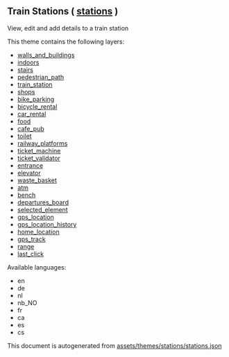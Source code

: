 [//]: # (WARNING: this file is automatically generated. Please find the sources at the bottom and edit those sources)

 Train Stations ( [stations](https://mapcomplete.osm.be/stations) ) 
--------------------------------------------------------------------



View, edit and add details to a train station

This theme contains the following layers:



  - [walls_and_buildings](../Layers/walls_and_buildings.md)
  - [indoors](../Layers/indoors.md)
  - [stairs](../Layers/stairs.md)
  - [pedestrian_path](../Layers/pedestrian_path.md)
  - [train_station](../Layers/train_station.md)
  - [shops](../Layers/shops.md)
  - [bike_parking](../Layers/bike_parking.md)
  - [bicycle_rental](../Layers/bicycle_rental.md)
  - [car_rental](../Layers/car_rental.md)
  - [food](../Layers/food.md)
  - [cafe_pub](../Layers/cafe_pub.md)
  - [toilet](../Layers/toilet.md)
  - [railway_platforms](../Layers/railway_platforms.md)
  - [ticket_machine](../Layers/ticket_machine.md)
  - [ticket_validator](../Layers/ticket_validator.md)
  - [entrance](../Layers/entrance.md)
  - [elevator](../Layers/elevator.md)
  - [waste_basket](../Layers/waste_basket.md)
  - [atm](../Layers/atm.md)
  - [bench](../Layers/bench.md)
  - [departures_board](../Layers/departures_board.md)
  - [selected_element](../Layers/selected_element.md)
  - [gps_location](../Layers/gps_location.md)
  - [gps_location_history](../Layers/gps_location_history.md)
  - [home_location](../Layers/home_location.md)
  - [gps_track](../Layers/gps_track.md)
  - [range](../Layers/range.md)
  - [last_click](../Layers/last_click.md)


Available languages:



  - en
  - de
  - nl
  - nb_NO
  - fr
  - ca
  - es
  - cs
 

This document is autogenerated from [assets/themes/stations/stations.json](https://github.com/pietervdvn/MapComplete/blob/develop/assets/themes/stations/stations.json)
